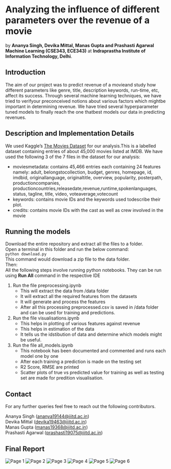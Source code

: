 # Analyzing the influence of different parameters over the revenue of a movie
by **Ananya Singh, Devika Mittal, Manas Gupta and Prashasti Agarwal** <br>
**Machine Learning (CSE343, ECE343)** at **Indraprastha Institute of Information Technology, Delhi**. 

## Introduction 
The aim of our project was to predict revenue of a movieand study how different parameters like genre, title, description  keywords,  run-time,  etc,  affect  its  success. Through several machine learning techniques, we have tried to verifyour preconceived notions about various factors which mightbe important in determining revenue. We have tried several hyperparameter tuned models to finally reach the one thatbest models our data in predicting revenues.

## Description and Implementation Details
We used Kaggle’s [The Movies Dataset](https://www.kaggle.com/rounakbanik/the-movies-dataset) for our analysis.This is a labelled dataset containing entries of about 45,000 movies listed at IMDB. We have used the following 3 of the 7 files in the dataset for our analysis:
- moviesmetadata:  contains 45,466 entries each containing  24  features  namely: adult,  belongstocollection, budget, genres, homepage, id, imdbid, originallanguage, originaltitle, overview, popularity, posterpath, productioncompanies, productioncountries,releasedate,revenue,runtime,spokenlanguages, status, tagline, title, video, voteaverage,votecount
- keywords: contains movie IDs and the keywords used todescribe their plot.
- credits: contains movie IDs with the cast as well as crew involved in the movie


## Running the models
Download the entire repository and extract all the files to a folder. <br>
Open a terminal in this folder and run the below command: <br>
`
python download.py
`
<br>
This command would download a zip file to the data folder.<br>
Then:<br>
All the following steps involve running python notebooks. They can be run using **Run All** command in the respective IDE<br>
1. Run the file preprocessing.ipynb
     - This will extract the data from /data folder
     - It will extract all the required features from the datasets
     - It will generate and process the features
     - After all this processing preprocessed.csv is saved in /data folder and can be used for training and predictions.
2. Run the file visualisations.ipynb
     - This helps in plotting of various features against revenue
     - This helps in estimation of the data
     - It tells us the idstibution of data and determine which models might be useful.
3. Run the file all_models.ipynb 
     - This notebook has been documented and commented and runs each model one by one
     - After each training a prediction is made on the testing set
     - R2 Score, RMSE are printed
     - Scatter plots of true vs predicted value for training as well as testing set are made for predition visualisation. 
    
## Contact 
For any further queries feel free to reach out the following contributors. 

Ananya Singh (ananya19144@iiitd.ac.in) </br>
Devika Mittal (devika19463@iiitd.ac.in) </br> 
Manas Gupta (manas19368@iiitd.ac.in) </br>
Prashasti Agarwal (prashasti19075@iiitd.ac.in) </br>

## Final Report 
![Page 1](https://github.com/Manas2030/Analyzing-movie-features-in-generating-revenue/blob/main/ML_Group_24_Final_Report/ML_Group_24_Final_Report_1.png)
![Page 2](https://github.com/Manas2030/Analyzing-movie-features-in-generating-revenue/blob/main/ML_Group_24_Final_Report/ML_Group_24_Final_Report_2.png)
![Page 3](https://github.com/Manas2030/Analyzing-movie-features-in-generating-revenue/blob/main/ML_Group_24_Final_Report/ML_Group_24_Final_Report_3.png)
![Page 4](https://github.com/Manas2030/Analyzing-movie-features-in-generating-revenue/blob/main/ML_Group_24_Final_Report/ML_Group_24_Final_Report_4.png)
![Page 5](https://github.com/Manas2030/Analyzing-movie-features-in-generating-revenue/blob/main/ML_Group_24_Final_Report/ML_Group_24_Final_Report_5.png)
![Page 6](https://github.com/Manas2030/Analyzing-movie-features-in-generating-revenue/blob/main/ML_Group_24_Final_Report/ML_Group_24_Final_Report_6.png)

